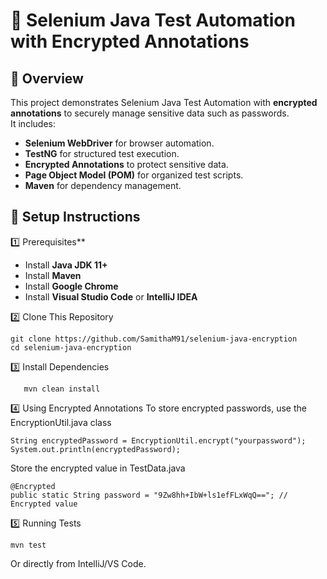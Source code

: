 # 🚀 Selenium Java Test Automation with Encrypted Annotations

## 🔹 Overview
This project demonstrates Selenium Java Test Automation with **encrypted annotations** to securely manage sensitive data such as passwords.  
It includes:
- **Selenium WebDriver** for browser automation.
- **TestNG** for structured test execution.
- **Encrypted Annotations** to protect sensitive data.
- **Page Object Model (POM)** for organized test scripts.
- **Maven** for dependency management.

## 🔹 Setup Instructions

1️⃣ Prerequisites**
- Install **Java JDK 11+**
- Install **Maven**
- Install **Google Chrome**
- Install **Visual Studio Code** or **IntelliJ IDEA**

2️⃣ Clone This Repository

    git clone https://github.com/SamithaM91/selenium-java-encryption
    cd selenium-java-encryption

3️⃣ Install Dependencies

       mvn clean install
 
4️⃣ Using Encrypted Annotations
To store encrypted passwords, use the EncryptionUtil.java class

    String encryptedPassword = EncryptionUtil.encrypt("yourpassword");
    System.out.println(encryptedPassword);

Store the encrypted value in TestData.java

    @Encrypted
    public static String password = "9Zw8hh+IbW+ls1efFLxWqQ=="; // Encrypted value

5️⃣ Running Tests

    mvn test
Or directly from IntelliJ/VS Code.
